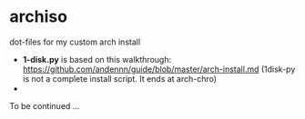 # archiso
dot-files for my custom arch install

* **1-disk.py** is based on this walkthrough: https://github.com/andennn/guide/blob/master/arch-install.md (1disk-py is not a complete install script. It ends at arch-chro)
* 
To be continued ...
